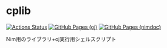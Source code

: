 # cplib

[![Actions Status](https://github.com/kemuniku/cplib/workflows/verify/badge.svg)](https://github.com/kemuniku/cplib/actions)
[![GitHub Pages (oj)](https://img.shields.io/static/v1?label=GitHub+Pages&message=+&color=brightgreen&logo=github)](https://kemuniku.github.io/cplib/)
[![GitHub Pages (nimdoc)](https://img.shields.io/static/v1?label=GitHub+Pages&message=+&color=brightgreen&logo=github)](https://kemuniku.github.io/cplib/nimdoc/cplib.html)

Nim用のライブラリ+oj実行用シェルスクリプト
